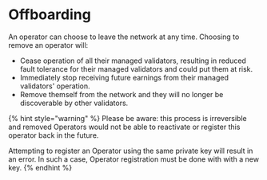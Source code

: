 # Offboarding

An operator can choose to leave the network at any time. Choosing to remove an operator will:

* Cease operation of all their managed validators, resulting in reduced fault tolerance for their managed validators and could put them at risk.
* Immediately stop receiving future earnings from their managed validators' operation.
* Remove themself from the network and they will no longer be discoverable by other validators.

{% hint style="warning" %}
Please be aware: this process is irreversible and removed Operators would not be able to reactivate or register this operator back in the future.

Attempting to register an Operator using the same private key will result in an error. In such a case, Operator registration must be done with with a new key.
{% endhint %}

